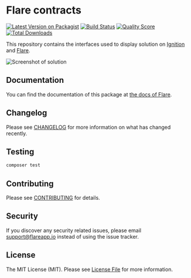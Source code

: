# Flare contracts

[![Latest Version on Packagist](https://img.shields.io/packagist/v/facade/ignition-contracts.svg?style=flat-square)](https://packagist.org/packages/facade/ignition-contracts)
[![Build Status](https://img.shields.io/circleci/build/gh/spatie/ignition-contracts/master.svg?token=d92a2ec635d3e408b1df80ba214a5e8d549dea09&style=flat-square)](https://travis-ci.org/facade/ignition-contracts)
[![Quality Score](https://img.shields.io/scrutinizer/g/facade/ignition-contracts.svg?style=flat-square)](https://scrutinizer-ci.com/g/facade/ignition-contracts)
[![Total Downloads](https://img.shields.io/packagist/dt/facade/ignition-contracts.svg?style=flat-square)](https://packagist.org/packages/facade/ignition-contracts)

This repository contains the interfaces used to display solution on [Ignition](https://flareapp.io/docs/ignition-for-laravel/introduction) and [Flare](https://flareapp.io.).

![Screenshot of solution](https://facade.github.io/ignition-contracts/screenshot.png)

## Documentation

You can find the documentation of this package at [the docs of Flare](https://flareapp.io.test/docs/solutions/introduction).

## Changelog

Please see [CHANGELOG](CHANGELOG.md) for more information on what has changed recently.

## Testing

``` bash
composer test
```

## Contributing

Please see [CONTRIBUTING](CONTRIBUTING.md) for details.

## Security

If you discover any security related issues, please email support@flareapp.io instead of using the issue tracker.

## License

The MIT License (MIT). Please see [License File](LICENSE.md) for more information.

